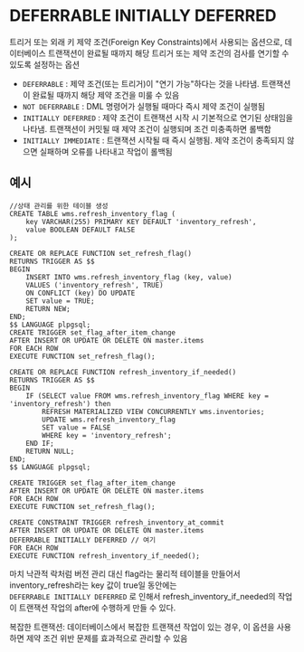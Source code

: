 # DEFERRABLE INITIALLY DEFERRED

트리거 또는 외래 키 제약 조건(Foreign Key Constraints)에서 사용되는 옵션으로, 데이터베이스 트랜잭션이 완료될 때까지 해당 트리거 또는 제약 조건의 검사를 연기할 수 있도록 설정하는 옵션

- `DEFERRABLE` : 제약 조건(또는 트리거)이 "연기 가능"하다는 것을 나타냄. 트랜잭션이 완료될 때까지 해당 제약 조건을 미룰 수 있음
- `NOT DEFERRABLE` : DML 명령어가 실행될 때마다 즉시 제약 조건이 실행됨
- `INITIALLY DEFERRED` : 제약 조건이 트랜잭션 시작 시 기본적으로 연기된 상태임을 나타냄. 트랜잭션이 커밋될 때 제약 조건이 실행되며 조건 미충족하면 롤백함
- `INITIALLY IMMEDIATE` : 트랜잭션 시작될 때 즉시 실행됨. 제약 조건이 충족되지 않으면 실패하며 오류를 나타내고 작업이 롤백됨

## 예시

```
//상태 관리를 위한 테이블 생성
CREATE TABLE wms.refresh_inventory_flag (
	key VARCHAR(255) PRIMARY KEY DEFAULT 'inventory_refresh',
	value BOOLEAN DEFAULT FALSE
);

CREATE OR REPLACE FUNCTION set_refresh_flag()
RETURNS TRIGGER AS $$
BEGIN
    INSERT INTO wms.refresh_inventory_flag (key, value)
    VALUES ('inventory_refresh', TRUE)
    ON CONFLICT (key) DO UPDATE
    SET value = TRUE;
    RETURN NEW;
END;
$$ LANGUAGE plpgsql;
CREATE TRIGGER set_flag_after_item_change
AFTER INSERT OR UPDATE OR DELETE ON master.items
FOR EACH ROW
EXECUTE FUNCTION set_refresh_flag();

CREATE OR REPLACE FUNCTION refresh_inventory_if_needed()
RETURNS TRIGGER AS $$
BEGIN
    IF (SELECT value FROM wms.refresh_inventory_flag WHERE key = 'inventory_refresh') then
        REFRESH MATERIALIZED VIEW CONCURRENTLY wms.inventories;
        UPDATE wms.refresh_inventory_flag
        SET value = FALSE
        WHERE key = 'inventory_refresh';
    END IF;
    RETURN NULL;
END;
$$ LANGUAGE plpgsql;

CREATE TRIGGER set_flag_after_item_change
AFTER INSERT OR UPDATE OR DELETE ON master.items
FOR EACH ROW
EXECUTE FUNCTION set_refresh_flag();

CREATE CONSTRAINT TRIGGER refresh_inventory_at_commit
AFTER INSERT OR UPDATE OR DELETE ON master.items
DEFERRABLE INITIALLY DEFERRED // 여기
FOR EACH ROW
EXECUTE FUNCTION refresh_inventory_if_needed();
```

마치 낙관적 락처럼 버전 관리 대신 flag라는 물리적 테이블을 만들어서 inventory_refresh라는 key 값이 true일 동안에는  
`DEFERRABLE INITIALLY DEFERRED` 로 인해서 refresh_inventory_if_needed의 작업이 트랜잭션 작업의 after에 수행하게 만들 수 있다.

복잡한 트랜잭션: 데이터베이스에서 복잡한 트랜잭션 작업이 있는 경우, 이 옵션을 사용하면 제약 조건 위반 문제를 효과적으로 관리할 수 있음
